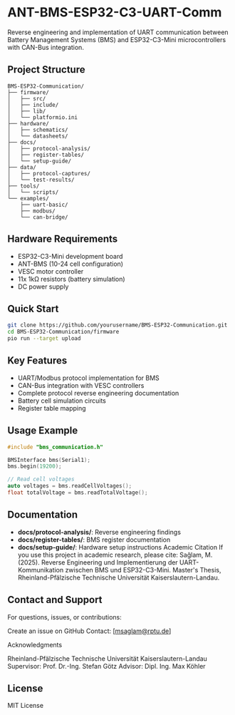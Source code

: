 # ANT-BMS-ESP32-C3-UART-Comm
Reverse engineering and implementation of UART communication between Battery Management Systems (BMS) and ESP32-C3-Mini microcontrollers with CAN-Bus integration.

## Project Structure

```
BMS-ESP32-Communication/
├── firmware/
│   ├── src/
│   ├── include/
│   ├── lib/
│   └── platformio.ini
├── hardware/
│   ├── schematics/
│   └── datasheets/
├── docs/
│   ├── protocol-analysis/
│   ├── register-tables/
│   └── setup-guide/
├── data/
│   ├── protocol-captures/
│   └── test-results/
├── tools/
│   └── scripts/
└── examples/
    ├── uart-basic/
    ├── modbus/
    └── can-bridge/
```

## Hardware Requirements

- ESP32-C3-Mini development board
- ANT-BMS (10-24 cell configuration)
- VESC motor controller
- 11x 1kΩ resistors (battery simulation)
- DC power supply

## Quick Start

```bash
git clone https://github.com/yourusername/BMS-ESP32-Communication.git
cd BMS-ESP32-Communication/firmware
pio run --target upload
```

## Key Features

- UART/Modbus protocol implementation for BMS
- CAN-Bus integration with VESC controllers
- Complete protocol reverse engineering documentation
- Battery cell simulation circuits
- Register table mapping

## Usage Example

```cpp
#include "bms_communication.h"

BMSInterface bms(Serial1);
bms.begin(19200);

// Read cell voltages
auto voltages = bms.readCellVoltages();
float totalVoltage = bms.readTotalVoltage();
```

## Documentation

- **docs/protocol-analysis/**: Reverse engineering findings
- **docs/register-tables/**: BMS register documentation
- **docs/setup-guide/**: Hardware setup instructions
Academic Citation
If you use this project in academic research, please cite:
Sağlam, M. (2025). Reverse Engineering und Implementierung der UART-Kommunikation 
zwischen BMS und ESP32-C3-Mini. Master's Thesis, Rheinland-Pfälzische Technische 
Universität Kaiserslautern-Landau.

## Contact and Support
For questions, issues, or contributions:

Create an issue on GitHub
Contact: [msaglam@rptu.de]


Acknowledgments

Rheinland-Pfälzische Technische Universität Kaiserslautern-Landau
Supervisor: Prof. Dr.-Ing. Stefan Götz
Advisor: Dipl. Ing. Max Köhler
## License

MIT License

